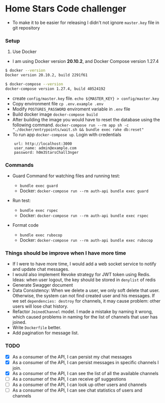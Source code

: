 # Home Stars Code challenger

- To make it to be easier for releasing I didn't not ignore `master.key` file in git repository
### Setup

1. Use Docker

- I am using Docker version **20.10.2**, and Docker Compose version 1.27.4

```bash
$ docker --version
Docker version 20.10.2, build 2291f61

$ docker-compose --version
docker-compose version 1.27.4, build 40524192
```

- create `config/master.key` file. `echo ${MASTER_KEY} > config/master.key`
- Copy environment file `cp .env.example .env`
- Modify `POSTGRES_PASSWORD` enviroment variable in `.env` file
- Build docker image `docker-compose build`
- After building the image you would have to reset the database using the following
  command. `docker-compose run --rm app sh -c  "./docker/entrypoints/wait.sh && bundle exec rake db:reset"`
- To run app `docker-compose up`. Login with credentials

```
    url: http://localhost:3000
    user_name: admin@example.com
    password: h0m3StarsChall3nger
```

### Commands

- Guard Command for watching files and running test:
    + `bundle exec guard`
    + Docker: `docker-compose run --rm auth-api bundle exec guard`

- Run test:
    + `bundle exec rspec`
    + Docker: `docker-compose run --rm auth-api bundle exec rspec`

- Format code
    + `bundle exec rubocop`
    + Docker: `docker-compose run --rm auth-api bundle exec rubocop`

### Things should be improve when I have more time

- If I were to have more time, I would add a web socket service to notify and update chat messages.
- I would also implement Revoke strategy for JWT token using Redis. Ideas: when user logout, the key should be stored in `denylist`
  of redis
- Generate Swagger document
- Data Consistency: When we delete a user, we only soft delete that user. Otherwise, the system can not find created
  user and his messages. If we set `dependencies: destroy` for channels, it may cause problem: other users will lose
  chat history.
- Refactor `JoinedChannel` model. I made a mistake by naming it wrong, which caused problems in naming for the
  list of channels that user has joined.
- Write `Dockerfile` better.
- Add pagination for message list.

### TODO

- [x] As a consumer of the API, I can persist my chat messages
- [x] As a consumer of the API, I can persist messages in specific channels I join.
- [x] As a consumer of the API, I can see the list of all the available channels
- [ ] As a consumer of the API, I can receive gif suggestions
- [ ] As a consumer of the API, I can look up other users and channels
- [ ] As a consumer of the API, I can see chat statistics of users and channels
